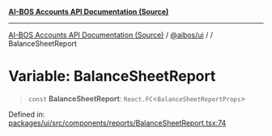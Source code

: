 [**AI-BOS Accounts API Documentation (Source)**](../../../README.md)

***

[AI-BOS Accounts API Documentation (Source)](../../../README.md) / [@aibos/ui](../README.md) / [](../README.md) / BalanceSheetReport

# Variable: BalanceSheetReport

> `const` **BalanceSheetReport**: `React.FC`\<`BalanceSheetReportProps`\>

Defined in: [packages/ui/src/components/reports/BalanceSheetReport.tsx:74](https://github.com/pohlai88/accounts/blob/48103fb36d28b2b9bfb33472b6de2f719773cde9/packages/ui/src/components/reports/BalanceSheetReport.tsx#L74)
